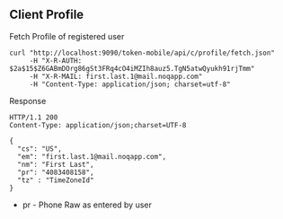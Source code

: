 ## Client Profile

Fetch Profile of registered user

    curl "http://localhost:9090/token-mobile/api/c/profile/fetch.json" 
         -H "X-R-AUTH: $2a$15$Z6GABmDOrg86gSt3FRq4cO4iMZIh8auz5.TgN5atwQyukh91rjTmm" 
         -H "X-R-MAIL: first.last.1@mail.noqapp.com" 
         -H "Content-Type: application/json; charset=utf-8"
          
Response
    
    HTTP/1.1 200 
    Content-Type: application/json;charset=UTF-8
    
    {
      "cs": "US",
      "em": "first.last.1@mail.noqapp.com",
      "nm": "First Last",
      "pr": "4083408158",
      "tz" : "TimeZoneId"
    }     
         

- pr - Phone Raw as entered by user         
              
  

